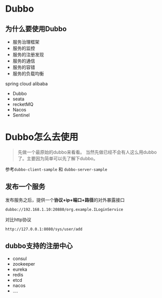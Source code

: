 # Dubbo

## 为什么要使用Dubbo

- 服务治理框架
- 服务的监控
- 服务的注册发现
- 服务的通信
- 服务的容错
- 服务的负载均衡



spring cloud alibaba

- Dubbo
- seata
- recketMQ
- Nacos
- Sentinel



# Dubbo怎么去使用

> 先做一个最原始的dubbo来看看。 当然先做已经不会有人这么用dubbo了。主要因为简单可以先了解下dubbo。

参考`dubbo-client-sample` 和 `dubbo-server-sample`

## 发布一个服务

发布服务之后，提供一个**协议+ip+端口+路径**的对外暴露接口

`dubbo://192.168.1.10:20880/org.example.ILoginService`

对比http协议

`http://127.0.0.1:8080/sys/user/add`

## dubbo支持的注册中心

- consul
- zookeeper
- eureka
- redis
- etcd
- nacos
- ....

